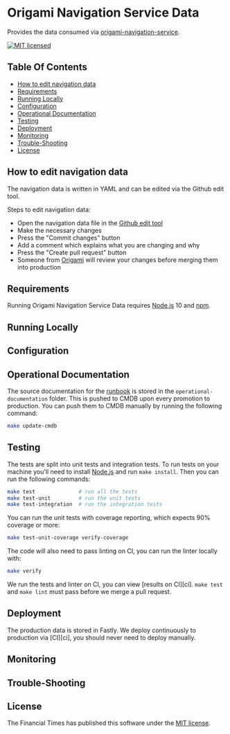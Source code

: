 
Origami Navigation Service Data
===============================

Provides the data consumed via [origami-navigation-service].

[![MIT licensed](https://img.shields.io/badge/license-MIT-blue.svg)][license]


Table Of Contents
-----------------

  * [How to edit navigation data](#how-to-edit-navigation-data)
  * [Requirements](#requirements)
  * [Running Locally](#running-locally)
  * [Configuration](#configuration)
  * [Operational Documentation](#operational-documentation)
  * [Testing](#testing)
  * [Deployment](#deployment)
  * [Monitoring](#monitoring)
  * [Trouble-Shooting](#trouble-shooting)
  * [License](#license)


How to edit navigation data
---------------------------

The navigation data is written in YAML and can be edited via the Github edit tool.

Steps to edit navigation data:

- Open the navigation data file in the [Github edit tool](https://github.com/Financial-Times/origami-navigation-data/edit/master/data/navigation.yaml)
- Make the necessary changes
- Press the "Commit changes" button
- Add a comment which explains what you are changing and why
- Press the "Create pull request" button
- Someone from [Origami](https://github.com/orgs/Financial-Times/teams/origami-core) will review your changes before merging them into production


Requirements
------------

Running Origami Navigation Service Data requires [Node.js] 10 and [npm].


Running Locally
---------------


Configuration
-------------


Operational Documentation
-------------------------

The source documentation for the [runbook](https://dewey.ft.com/origami-navigation-service-data.html) is stored in the `operational-documentation` folder. This is pushed to CMDB upon every promotion to production. You can push them to CMDB manually by running the following command:

```sh
make update-cmdb
```

Testing
-------

The tests are split into unit tests and integration tests. To run tests on your machine you'll need to install [Node.js] and run `make install`. Then you can run the following commands:

```sh
make test              # run all the tests
make test-unit         # run the unit tests
make test-integration  # run the integration tests
```

You can run the unit tests with coverage reporting, which expects 90% coverage or more:

```sh
make test-unit-coverage verify-coverage
```

The code will also need to pass linting on CI, you can run the linter locally with:

```sh
make verify
```

We run the tests and linter on CI, you can view [results on CI][ci]. `make test` and `make lint` must pass before we merge a pull request.


Deployment
----------

The production data is stored in Fastly. We deploy continuously to production via [CI][ci], you should never need to deploy manually.


Monitoring
----------


Trouble-Shooting
----------------


License
-------

The Financial Times has published this software under the [MIT license][license].


[license]: http://opensource.org/licenses/MIT
[node.js]: https://nodejs.org/
[npm]: https://www.npmjs.com/
[origami-navigation-service]: https://www.ft.com/__origami/service/navigation/v2
[production-url]: https://www.ft.com/__origami/service/navigation-data/
